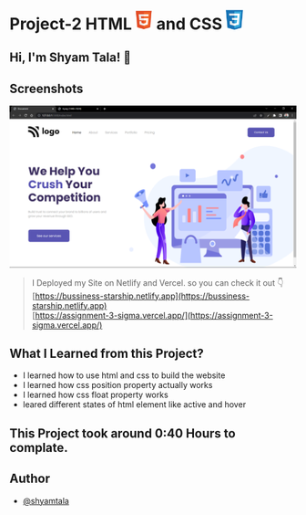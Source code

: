 # Project-2 HTML <img src="./screenshot/1.png" width="30"> and CSS <img src="./screenshot/css1.png" width="30">

## Hi, I'm Shyam Tala! 👋


## Screenshots

![App Screenshot](./screenshot/Screenshot%20(50).png)

>I Deployed my Site on Netlify and Vercel. so you can check it out 👇
<br> [https://bussiness-starship.netlify.app](https://bussiness-starship.netlify.app)
<br> [https://assignment-3-sigma.vercel.app/](https://assignment-3-sigma.vercel.app/)

## What I Learned from this Project?

 - I learned how to use html and css to build the website
 - I learned how css position property actually works
 - I learned how css float property works
 - leared different states of html element like active and hover



## This Project took around 0:40 Hours to complate.

## Author

- [@shyamtala](https://github.com/shyamtala003)


